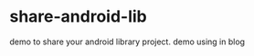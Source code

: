 share-android-lib
=================

demo to share your android library project. demo using in blog 
